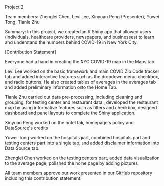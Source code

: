 Project 2

Team members: Zhenglei Chen, Levi Lee, Xinyuan Peng (Presenter), Yuwei Tong, Tianle Zhu

Summary: In this project, we created an R Shiny app that allowed users (individuals, healthcare providers, newspapers, and businesses) to learn and understand the numbers behind COVID-19 in New York City. 

[Contribution Statement] 

Everyone had a hand in creating the NYC COVID-19 map in the Maps tab. 

Levi Lee worked on the basic framework and main COVID Zip Code tracker tab and added interactive features such as the dropdown menu, checkbox, and radio buttons. He also created tables of averages in the averages tab and added preliminary information onto the Home Tab. 

Tianle Zhu carried out data pre-processing, including cleaning and grouping, for testing center and restaurant data , developed the restaurant map by using informative features such as filters and checkbox, designed dashboard and panel layouts to complete the Shiny application.

Xinyuan Peng worked on the hotel tab, homepage's policy and DataSource's credits

Yuwei Tong worked on the hospitals part, combined hospitals part and testing centers part into a single tab, and added disclaimer information into Data Source tab.

Zhenglei Chen worked on the testing centers part, added data visualization to the average page, polished the home page by adding pictures

All team members approve our work presented in our GitHub repository including this contribution statement.